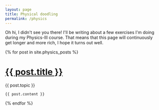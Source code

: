 ```yaml
---
layout: page
title: Physical doodling
permalink: /physics
---
```

Oh hi, I didn't see you there! I'll be writing about a few exercises I'm doing during my Physics-III course. That means that this page will continuously get longer and more rich, I hope it turns out well.

<div class="posts">
  {% for post in site.physics_posts %}
  <div class="post">
    <h1 class="post-title">
      <a href="{{ post.url }}">
        {{ post.title }}
      </a>
    </h1>
    <span class="post-date">{{ post.topic }}</span>

    {{ post.content }}
  </div>
  {% endfor %}
</div>